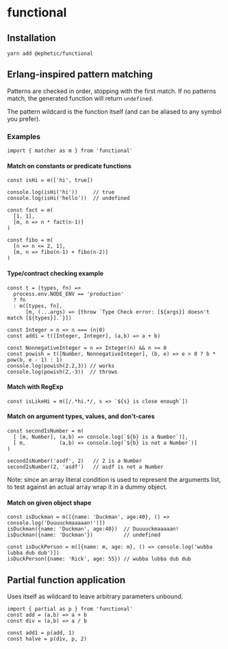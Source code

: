 # functional

## Installation
```
yarn add @ephetic/functional
```

## Erlang-inspired pattern matching
Patterns are checked in order, stopping with the first match.  If no patterns match, the generated function will return `undefined`.

The pattern wildcard is the function itself (and can be aliased to any symbol you prefer).


### Examples
```
import { matcher as m } from 'functional'
```

#### Match on constants or predicate functions
```
const isHi = m(['hi', true])

console.log(isHi('hi'))     // true
console.log(isHi('hello'))  // undefined

const fact = m(
  [1, 1],
  [m, n => n * fact(n-1)]
)

const fibo = m(
  [n => n <= 2, 1],
  [m, n => fibo(n-1) + fibo(n-2)]
)
```

#### Type/contract checking example
```
const t = (types, fn) => 
  process.env.NODE_ENV == 'production' 
  ? fn 
  : m([types, fn], 
      [m, (...args) => {throw `Type Check error: [${args}] doesn't match [${types}].`}])

const Integer = n => n === (n|0)
const addi = t([Integer, Integer], (a,b) => a + b)

const NonnegativeInteger = n => Integer(n) && n >= 0
const powish = t([Number, NonnegativeInteger], (b, e) => e > 0 ? b * pow(b, e - 1) : 1)
console.log(powish(2.2,3)) // works
console.log(powish(2,-3))  // throws
```

#### Match with RegExp
```
const isLikeHi = m([/.*hi.*/, s => `${s} is close enough`])
```

#### Match on argument types, values, and don't-cares 
```
const secondIsNumber = m(
  [ [m, Number], (a,b) => console.log(`${b} is a Number`)],
  [ m,           (a,b) => console.log(`${b} is not a Number`)]
)

secondIsNumber('asdf', 2)   // 2 is a Number
secondIsNumber(2, 'asdf')   // asdf is not a Number
```
Note: since an array literal condition is used to represent the arguments list, to test against an actual array wrap it in a dummy object.

#### Match on given object shape
```
const isDuckman = m([{name: 'Duckman', age:40}, () => console.log('Duuuuckmaaaaan!')])
isDuckman({name: 'Duckman', age:40})  // Duuuuckmaaaaan!
isDuckman({name: 'Duckman'})          // undefined

const isDuckPerson = m([{name: m, age: m}, () => console.log('wubba lubba dub dub')])
isDuckPerson({name: 'Rick', age: 55}) // wubba lubba dub dub
```

## Partial function application
Uses itself as wildcard to leave arbitrary parameters unbound.
```
import { partial as p } from 'functional'
const add = (a,b) => a + b
const div = (a,b) => a / b

const add1 = p(add, 1)
const halve = p(div, p, 2)
```
